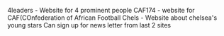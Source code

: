 4leaders - Website for 4 prominent people
CAF174 - website for CAF(COnfederation of African Football
Chels - Website about chelsea's young stars
Can sign up for news letter from last 2 sites
